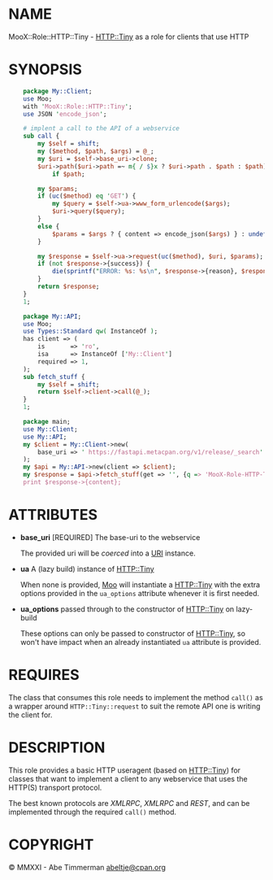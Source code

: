 # NAME

MooX::Role::HTTP::Tiny - [HTTP::Tiny](https://metacpan.org/pod/HTTP%3A%3ATiny) as a role for clients that use HTTP

# SYNOPSIS

```perl
    package My::Client;
    use Moo;
    with 'MooX::Role::HTTP::Tiny';
    use JSON 'encode_json';

    # implent a call to the API of a webservice
    sub call {
        my $self = shift;
        my ($method, $path, $args) = @_;
        my $uri = $self->base_uri->clone;
        $uri->path($uri->path =~ m{ / $}x ? $uri->path . $path : $path)
            if $path;

        my $params;
        if (uc($method) eq 'GET') {
            my $query = $self->ua->www_form_urlencode($args);
            $uri->query($query);
        }
        else {
            $params = $args ? { content => encode_json($args) } : undef;
        }

        my $response = $self->ua->request(uc($method), $uri, $params);
        if (not $response->{success}) {
            die(sprintf("ERROR: %s: %s\n", $response->{reason}, $response->{content}));
        }
        return $response;
    }
    1;

    package My::API;
    use Moo;
    use Types::Standard qw( InstanceOf );
    has client => (
        is       => 'ro',
        isa      => InstanceOf ['My::Client']
        required => 1,
    );
    sub fetch_stuff {
        my $self = shift;
        return $self->client->call(@_);
    }
    1;

    package main;
    use My::Client;
    use My::API;
    my $client = My::Client->new(
        base_uri => ' https://fastapi.metacpan.org/v1/release/_search'
    );
    my $api = My::API->new(client => $client);
    my $response = $api->fetch_stuff(get => '', {q => 'MooX-Role-HTTP-Tiny'});
    print $response->{content};
```

# ATTRIBUTES

- **base\_uri** \[REQUIRED\] The base-uri to the webservice

    The provided uri will be _coerced_ into a [URI](https://metacpan.org/pod/URI) instance.

- **ua** A (lazy build) instance of [HTTP::Tiny](https://metacpan.org/pod/HTTP%3A%3ATiny)

    When none is provided, [Moo](https://metacpan.org/pod/Moo) will instantiate a [HTTP::Tiny](https://metacpan.org/pod/HTTP%3A%3ATiny) with the extra
    options provided in the `ua_options` attribute whenever it is first needed.

- **ua\_options** passed through to the constructor of [HTTP::Tiny](https://metacpan.org/pod/HTTP%3A%3ATiny) on lazy-build

    These options can only be passed to constructor of [HTTP::Tiny](https://metacpan.org/pod/HTTP%3A%3ATiny), so won't have
    impact when an already instantiated `ua` attribute is provided.

# REQUIRES

The class that consumes this role needs to implement the method `call()` as a
wrapper around `HTTP::Tiny::request` to suit the remote API one is writing the
client for.

# DESCRIPTION

This role provides a basic HTTP useragent (based on [HTTP::Tiny](https://metacpan.org/pod/HTTP%3A%3ATiny)) for classes
that want to implement a client to any webservice that uses the HTTP(S)
transport protocol.

The best known protocols are _XMLRPC_, _XMLRPC_ and _REST_, and can be
implemented through the required `call()` method.

# COPYRIGHT

&copy; MMXXI - Abe Timmerman <abeltje@cpan.org>
